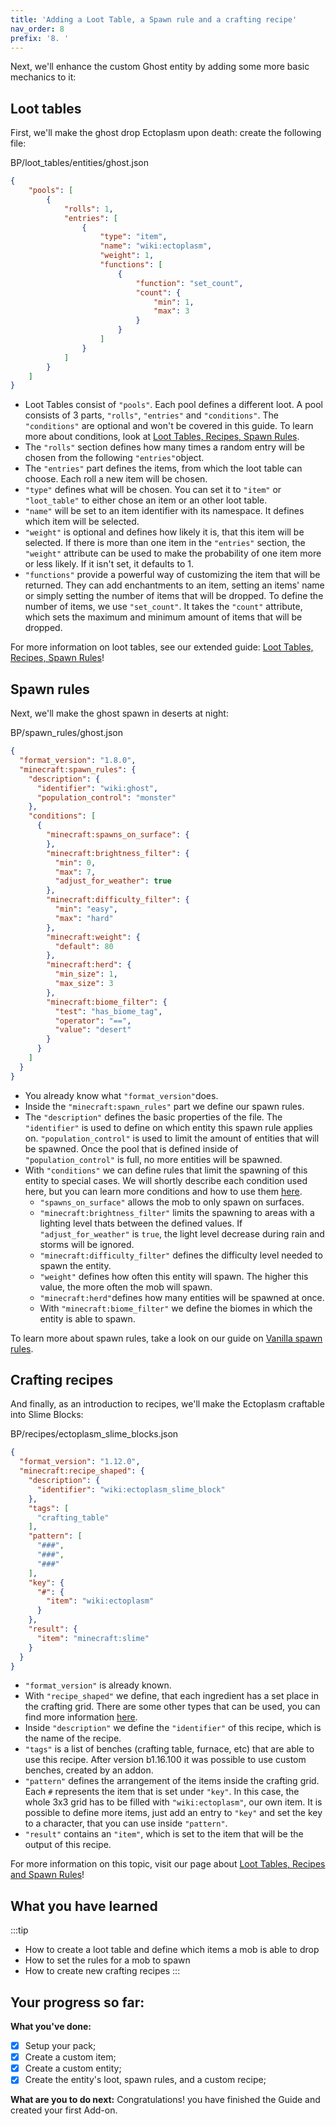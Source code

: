 ```yaml
---
title: 'Adding a Loot Table, a Spawn rule and a crafting recipe'
nav_order: 8
prefix: '8. '
---
```


Next, we'll enhance the custom Ghost entity by adding some more basic mechanics to it:

## Loot tables

First, we'll make the ghost drop Ectoplasm upon death: create the following file:

<CodeHeader>BP/loot_tables/entities/ghost.json</CodeHeader>

```json
{
	"pools": [
		{
			"rolls": 1,
			"entries": [
				{
					"type": "item",
					"name": "wiki:ectoplasm",
					"weight": 1,
					"functions": [
						{
							"function": "set_count",
							"count": {
								"min": 1,
								"max": 3
							}
						}
					]
				}
			]
		}
	]
}
```

-	Loot Tables consist of `"pools"`. Each pool defines a different loot. A pool consists of 3 parts, `"rolls"`, `"entries"` and `"conditions"`. The `"conditions"` are optional and won't be covered in this guide. To learn more about conditions, look at [Loot Tables, Recipes, Spawn Rules](/loot/loot_tables-spawn_rules).
-	The `"rolls"` section defines how many times a random entry will be chosen from the following `"entries"`object.
-	The `"entries"` part defines the items, from which the loot table can choose. Each roll a new item will be chosen. 
-	`"type"` defines what will be chosen. You can set it to `"item"` or `"loot_table"` to either chose an item or an other loot table.
-	`"name"` will be set to an item identifier with its namespace. It defines which item will be selected.
-	`"weight"` is optional and defines how likely it is, that this item will be selected. If there is more than one item in the `"entries"` section, the `"weight"` attribute can be used to make the probability of one item more or less likely. If it isn't set, it defaults to 1.
-	`"functions"` provide a powerful way of customizing the item that will be returned. They can add enchantments to an item, setting an items' name or simply setting the number of items that will be dropped. To define the number of items, we use `"set_count"`. It takes the `"count"` attribute, which sets the maximum and minimum amount of items that will be dropped.

For more information on loot tables, see our extended guide: [Loot Tables, Recipes, Spawn Rules](/loot/loot_tables-spawn_rules)!

## Spawn rules

Next, we'll make the ghost spawn in deserts at night:

<CodeHeader>BP/spawn_rules/ghost.json</CodeHeader>

```json
{
  "format_version": "1.8.0",
  "minecraft:spawn_rules": {
    "description": {
      "identifier": "wiki:ghost",
      "population_control": "monster"
    },
    "conditions": [
      {
        "minecraft:spawns_on_surface": {
        },
        "minecraft:brightness_filter": {
          "min": 0,
          "max": 7,
          "adjust_for_weather": true
        },
        "minecraft:difficulty_filter": {
          "min": "easy",
          "max": "hard"
        },
        "minecraft:weight": {
          "default": 80
        },
        "minecraft:herd": {
          "min_size": 1,
          "max_size": 3
        },
        "minecraft:biome_filter": {
          "test": "has_biome_tag",
          "operator": "==",
          "value": "desert"
        }
      }
    ]
  }
}
```

-	You already know what `"format_version"`does.
-	Inside the `"minecraft:spawn_rules"` part we define our spawn rules. 
-	The `"description"` defines the basic properties of the file. The `"identifier"` is used to define on which entity this spawn rule applies on. `"population_control"` is used to limit the amount of entities that will be spawned. Once the pool that is defined inside of `"population_control"` is full, no more entities will be spawned.
-	With `"conditions"` we can define rules that limit the spawning of this entity to special cases. We will shortly describe each condition used here, but you can learn more conditions and how to use them [here](/entities/vanilla-usage-spawn-rules).
	-	`"spawns_on_surface"` allows the mob to only spawn on surfaces.
	-	`"minecraft:brightness_filter"` limits the spawning to areas with a lighting level thats between the defined values. If `"adjust_for_weather"` is `true`, the light level decrease during rain and storms will be ignored.
	-	`"minecraft:difficulty_filter"` defines the difficulty level needed to spawn the entity.
	-	`"weight"` defines how often this entity will spawn. The higher this value, the more often the mob will spawn.
	-	`"minecraft:herd"`defines how many entities will be spawned at once.
	-	With `"minecraft:biome_filter"` we define the biomes in which the entity is able to spawn.

To learn more about spawn rules, take a look on our guide on [Vanilla spawn rules](/entities/vanilla-usage-spawn-rules).

## Crafting recipes

And finally, as an introduction to recipes, we'll make the Ectoplasm craftable into Slime Blocks:

<CodeHeader>BP/recipes/ectoplasm_slime_blocks.json</CodeHeader>

```json
{
  "format_version": "1.12.0",
  "minecraft:recipe_shaped": {
    "description": {
      "identifier": "wiki:ectoplasm_slime_block"
    },
    "tags": [
      "crafting_table"
    ],
    "pattern": [
      "###",
      "###",
      "###"
    ],
    "key": {
      "#": {
        "item": "wiki:ectoplasm"
      }
    },
    "result": {
      "item": "minecraft:slime"
    }
  }
}
```

-	`"format_version"` is already known.
-	With `"recipe_shaped"` we define, that each ingredient has a set place in the crafting grid. There are some other types that can be used, you can find more information [here](/loot/loot_tables-spawn_rules).
-	Inside `"description"` we define the `"identifier"` of this recipe, which is the name of the recipe. 
-	`"tags"` is a list of benches (crafting table, furnace, etc) that are able to use this recipe. After version b1.16.100 it was possible to use custom benches, created by an addon.
-	`"pattern"` defines the arrangement of the items inside the crafting grid. Each `#` represents the item that is set under `"key"`. In this case, the whole 3x3 grid has to be filled with `"wiki:ectoplasm"`, our own item. It is possible to define more items, just add an entry to `"key"` and set the key to a character, that you can use inside `"pattern"`.
-	`"result"` contains an `"item"`, which is set to the item that will be the output of this recipe. 

For more information on this topic, visit our page about [Loot Tables, Recipes and Spawn Rules](/loot/loot_tables-spawn_rules)!

## What you have learned
:::tip
-	How to create a loot table and define which items a mob is able to drop
-	How to set the rules for a mob to spawn
-	How to create new crafting recipes
:::


## Your progress so far:

**What you've done:**

-   [x] Setup your pack;
-   [x] Create a custom item;
-   [x] Create a custom entity;
-   [x] Create the entity's loot, spawn rules, and a custom recipe;

**What are you to do next:**
Congratulations! you have finished the Guide and created your first Add-on.
